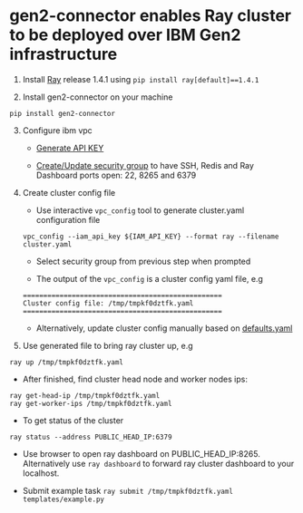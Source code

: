 # gen2-connector enables Ray cluster to be deployed over IBM Gen2 infrastructure

1. Install [Ray](https://github.com/ray-project/ray) release 1.4.1 using `pip install ray[default]==1.4.1`

2. Install gen2-connector on your machine

```
pip install gen2-connector
```

3. Configure ibm vpc
    * [Generate API KEY](https://www.ibm.com/docs/en/spectrumvirtualizecl/8.1.3?topic=installing-creating-api-key)

    * [Create/Update security group](https://cloud.ibm.com/docs/vpc?topic=vpc-configuring-the-security-group) to have SSH, Redis and Ray Dashboard ports open: 22, 8265 and 6379

4. Create cluster config file

    * Use interactive `vpc_config` tool to generate cluster.yaml configuration file
    ```
    vpc_config --iam_api_key ${IAM_API_KEY} --format ray --filename cluster.yaml
    ```
    
    * Select security group from previous step when prompted

    * The output of the `vpc_config` is a cluster config yaml file, e.g
    ```
    =================================================
    Cluster config file: /tmp/tmpkf0dztfk.yaml
    =================================================
    ```

    * Alternatively, update cluster config manually based on [defaults.yaml](templates/defaults.yaml)
    
6. Use generated file to bring ray cluster up, e.g

```ray up /tmp/tmpkf0dztfk.yaml```

* After finished, find cluster head node and worker nodes ips:

```
ray get-head-ip /tmp/tmpkf0dztfk.yaml
ray get-worker-ips /tmp/tmpkf0dztfk.yaml
```

* To get status of the cluster

```
ray status --address PUBLIC_HEAD_IP:6379
```

* Use browser to open ray dashboard on PUBLIC_HEAD_IP:8265. Alternatively use `ray dashboard` to forward ray cluster dashboard to your localhost. 

* Submit example task `ray submit /tmp/tmpkf0dztfk.yaml templates/example.py`
